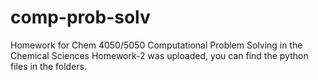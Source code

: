# comp-prob-solv
Homework for Chem 4050/5050 Computational Problem Solving in the Chemical Sciences
Homework-2 was uploaded, you can find the python files in the folders.
